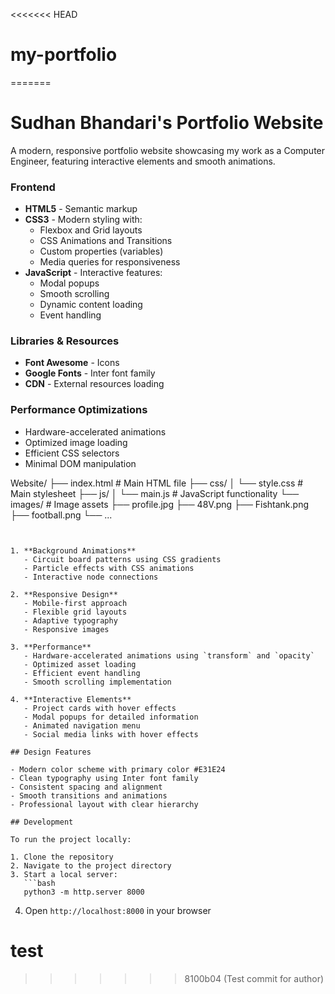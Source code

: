 <<<<<<< HEAD
# my-portfolio
=======
# Sudhan Bhandari's Portfolio Website

A modern, responsive portfolio website showcasing my work as a Computer Engineer, featuring interactive elements and smooth animations.


### Frontend
- **HTML5** - Semantic markup
- **CSS3** - Modern styling with:
  - Flexbox and Grid layouts
  - CSS Animations and Transitions
  - Custom properties (variables)
  - Media queries for responsiveness
- **JavaScript** - Interactive features:
  - Modal popups
  - Smooth scrolling
  - Dynamic content loading
  - Event handling

### Libraries & Resources
- **Font Awesome** - Icons
- **Google Fonts** - Inter font family
- **CDN** - External resources loading

### Performance Optimizations
- Hardware-accelerated animations
- Optimized image loading
- Efficient CSS selectors
- Minimal DOM manipulation



Website/
├── index.html          # Main HTML file
├── css/
│   └── style.css      # Main stylesheet
├── js/
│   └── main.js        # JavaScript functionality
└── images/            # Image assets
    ├── profile.jpg
    ├── 48V.png
    ├── Fishtank.png
    ├── football.png
    └── ...
```


1. **Background Animations**
   - Circuit board patterns using CSS gradients
   - Particle effects with CSS animations
   - Interactive node connections

2. **Responsive Design**
   - Mobile-first approach
   - Flexible grid layouts
   - Adaptive typography
   - Responsive images

3. **Performance**
   - Hardware-accelerated animations using `transform` and `opacity`
   - Optimized asset loading
   - Efficient event handling
   - Smooth scrolling implementation

4. **Interactive Elements**
   - Project cards with hover effects
   - Modal popups for detailed information
   - Animated navigation menu
   - Social media links with hover effects

## Design Features

- Modern color scheme with primary color #E31E24
- Clean typography using Inter font family
- Consistent spacing and alignment
- Smooth transitions and animations
- Professional layout with clear hierarchy

## Development

To run the project locally:

1. Clone the repository
2. Navigate to the project directory
3. Start a local server:
   ```bash
   python3 -m http.server 8000
   ```
4. Open `http://localhost:8000` in your browser

# test
>>>>>>> 8100b04 (Test commit for author)
